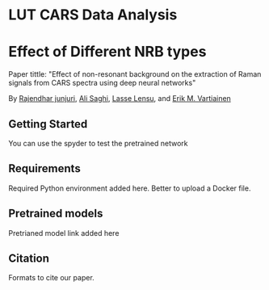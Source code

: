 # LUT CARS Data Analysis 
# Effect of Different NRB types
Paper tittle: "Effect of non-resonant background on the extraction  of Raman signals from CARS spectra using deep neural networks"

By [Rajendhar junjuri](https://scholar.google.co.in/citations?user=BRu_wuAAAAAJ&hl=en)\, [Ali Saghi](https://scholar.google.co.in/citations?view_op=list_works&hl=en&hl=en&user=GcWhnFcAAAAJ),  [Lasse Lensu](https://scholar.google.co.in/citations?user=dk2Ezl0AAAAJ&hl=en&oi=ao), and [Erik M. Vartiainen](https://scholar.google.co.in/citations?user=zbxe2qYAAAAJ&hl=en&oi=ao) 



## Getting Started 
You can use the spyder to test the pretrained network

## Requirements 
Required Python environment added here. Better to upload a Docker file.


## Pretrained models
Pretrianed model link added here


## Citation
Formats to cite our paper.
